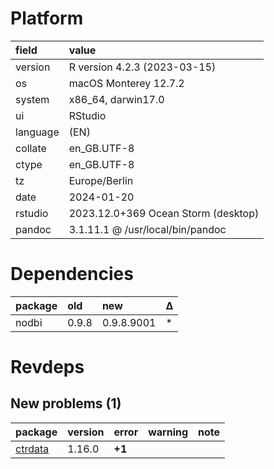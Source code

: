# Platform

|field    |value                               |
|:--------|:-----------------------------------|
|version  |R version 4.2.3 (2023-03-15)        |
|os       |macOS Monterey 12.7.2               |
|system   |x86_64, darwin17.0                  |
|ui       |RStudio                             |
|language |(EN)                                |
|collate  |en_GB.UTF-8                         |
|ctype    |en_GB.UTF-8                         |
|tz       |Europe/Berlin                       |
|date     |2024-01-20                          |
|rstudio  |2023.12.0+369 Ocean Storm (desktop) |
|pandoc   |3.1.11.1 @ /usr/local/bin/pandoc    |

# Dependencies

|package |old   |new        |Δ  |
|:-------|:-----|:----------|:--|
|nodbi   |0.9.8 |0.9.8.9001 |*  |

# Revdeps

## New problems (1)

|package |version |error  |warning |note |
|:-------|:-------|:------|:-------|:----|
|[ctrdata](problems.md#ctrdata)|1.16.0  |__+1__ |        |     |

